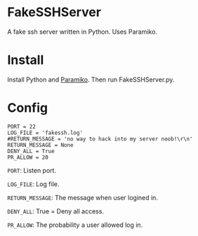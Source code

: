 # FakeSSHServer
A fake ssh server written in Python. Uses Paramiko.

# Install
Install Python and [Paramiko](http://www.paramiko.org/installing.html). Then run FakeSSHServer.py.

# Config
```
PORT = 22
LOG_FILE = 'fakessh.log'
#RETURN_MESSAGE = 'no way to hack into my server noob!\r\n'
RETURN_MESSAGE = None
DENY_ALL = True
PR_ALLOW = 20
```

`PORT`: Listen port.

`LOG_FILE`: Log file.

`RETURN_MESSAGE`: The message when user logined in.

`DENY_ALL`: True = Deny all access.

`PR_ALLOW`: The probability a user allowed log in.
